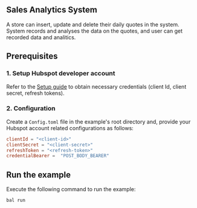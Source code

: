 ## Sales Analytics System

A store can insert, update and delete their daily quotes in the system.
System records and analyses the data on the quotes, and user can get recorded data and analitics.

## Prerequisites

### 1. Setup Hubspot developer account

Refer to the [Setup guide](../../ballerina/Package.md#setup-guide) to obtain necessary credentials (client Id, client secret, refresh tokens).

### 2. Configuration

Create a `Config.toml` file in the example's root directory and, provide your Hubspot account related configurations as follows:

```toml
clientId = "<client-id>"
clientSecret = "<client-secret>"
refreshToken = "<refresh-token>"
credentialBearer =  "POST_BODY_BEARER"
```

## Run the example

Execute the following command to run the example:

```bash
bal run
```